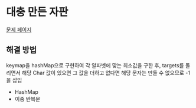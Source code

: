 # 대충 만든 자판

[문제 페이지](https://school.programmers.co.kr/learn/courses/30/lessons/160586)

## 해결 방법

keymap을 hashMap으로 구현하여 각 알파벳에 맞는 최소값을 구한 후, targets를 돌리면서 해당 Char 값이 있으면 그 값을 더하고 없다면 해당 문자는 만들 수 없으므로 -1을 삽입

* HashMap 
* 이중 반복문
